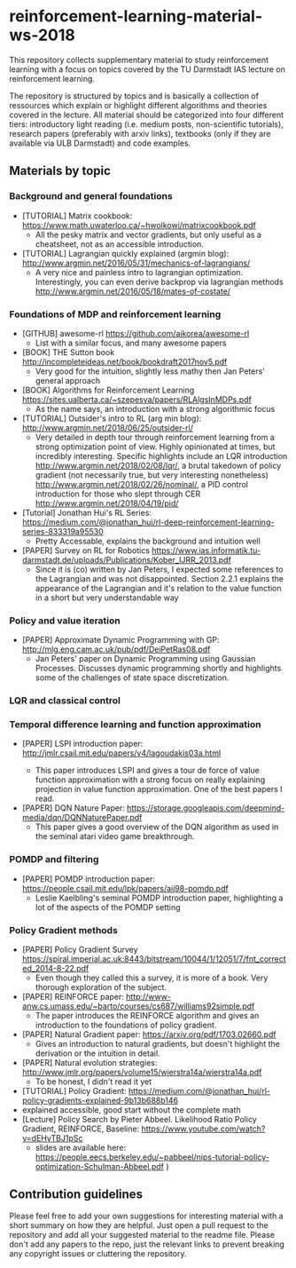 # reinforcement-learning-material-ws-2018
This repository collects supplementary material to study reinforcement learning with a focus on topics covered by the TU Darmstadt IAS lecture on reinforcement learning.

The repository is structured by topics and is basically a collection of ressources which explain or highlight different algorithms and theories covered in the lecture. All material should be categorized into four different tiers: introductory light reading (i.e. medium posts, non-scientific tutorials), research papers (preferably with arxiv links), textbooks (only if they are available via ULB Darmstadt) and code examples.

## Materials by topic

### Background and general foundations

- [TUTORIAL] Matrix cookbook: https://www.math.uwaterloo.ca/~hwolkowi/matrixcookbook.pdf
  - All the pesky matrix and vector gradients, but only useful as a cheatsheet, not as an accessible introduction.
- [TUTORIAL] Lagrangian quickly explained (argmin blog): http://www.argmin.net/2016/05/31/mechanics-of-lagrangians/
  - A very nice and painless intro to lagrangian optimization. Interestingly, you can even derive backprop via lagrangian methods http://www.argmin.net/2016/05/18/mates-of-costate/

### Foundations of MDP and reinforcement learning

- [GITHUB] awesome-rl https://github.com/aikorea/awesome-rl
  - List with a similar focus, and many awesome papers
- [BOOK] THE Sutton book http://incompleteideas.net/book/bookdraft2017nov5.pdf
  - Very good for the intuition, slightly less mathy then Jan Peters' general approach
- [BOOK] Algorithms for Reinforcement Learning https://sites.ualberta.ca/~szepesva/papers/RLAlgsInMDPs.pdf
  - As the name says, an introduction with a strong algorithmic focus
- [TUTORIAL] Outsider's intro to RL (arg min blog): http://www.argmin.net/2018/06/25/outsider-rl/
  - Very detailed in depth tour through reinforcement learning from a strong optimization point of view. Highly opinionated at times, but incredibly interesting. Specific highlights include
   an LQR introduction http://www.argmin.net/2018/02/08/lqr/, a brutal takedown of policy gradient (not necessarily true, but very interesting nonetheless) 
   http://www.argmin.net/2018/02/26/nominal/, a PID control introduction for those who slept through CER http://www.argmin.net/2018/04/19/pid/
- [Tutorial] Jonathan Hui's RL Series: https://medium.com/@jonathan_hui/rl-deep-reinforcement-learning-series-833319a95530
  - Pretty Accessable, explains the background and intuition well
- [PAPER] Survey on RL for Robotics https://www.ias.informatik.tu-darmstadt.de/uploads/Publications/Kober_IJRR_2013.pdf
  - Since it is (co) written by Jan Peters, I expected some references to the Lagrangian and was not disappointed. Section 
   2.2.1 explains the appearance of the Lagrangian and it's relation to the value function in a short but very understandable 
   way

### Policy and value iteration

- [PAPER] Approximate Dynamic Programming with GP: http://mlg.eng.cam.ac.uk/pub/pdf/DeiPetRas08.pdf
  - Jan Peters' paper on Dynamic Programming using Gaussian Processes. Discusses dynamic programming shortly and highlights some of the challenges of state space discretization.

### LQR and classical control


### Temporal difference learning and function approximation

- [PAPER] LSPI introduction paper: http://jmlr.csail.mit.edu/papers/v4/lagoudakis03a.html<Paste>
  - This paper introduces LSPI and gives a tour de force of value function approximation with a strong focus on 
   really explaining projection in value function approximation. One of the best papers I read.
- [PAPER] DQN Nature Paper: https://storage.googleapis.com/deepmind-media/dqn/DQNNaturePaper.pdf
  - This paper gives a good overview of the DQN algorithm as used in the seminal atari video game breakthrough.

### POMDP and filtering

- [PAPER] POMDP introduction paper: https://people.csail.mit.edu/lpk/papers/aij98-pomdp.pdf
  - Leslie Kaelbling's seminal POMDP introduction paper, highlighting a lot of the aspects of the POMDP setting

### Policy Gradient methods

- [PAPER] Policy Gradient Survey https://spiral.imperial.ac.uk:8443/bitstream/10044/1/12051/7/fnt_corrected_2014-8-22.pdf
  - Even though they called this a survey, it is more of a book. Very thorough exploration of the subject.
- [PAPER] REINFORCE paper: http://www-anw.cs.umass.edu/~barto/courses/cs687/williams92simple.pdf
  - The paper introduces the REINFORCE algorithm and gives an introduction to the foundations of policy gradient.
- [PAPER] Natural Gradient paper: https://arxiv.org/pdf/1703.02660.pdf
  - Gives an introduction to natural gradients, but doesn't highlight the derivation or the intuition in detail.
- [PAPER] Natural evolution strategies: http://www.jmlr.org/papers/volume15/wierstra14a/wierstra14a.pdf
  - To be honest, I didn't read it yet
-  [TUTORIAL] Policy Gradient: https://medium.com/@jonathan_hui/rl-policy-gradients-explained-9b13b688b146
  - explained accessible, good start without the complete math
- [Lecture] Policy Search by Pieter Abbeel. Likelihood Ratio Policy Gradient, REINFORCE, Baseline: https://www.youtube.com/watch?v=dEHyTBJ1pSc 
  - slides are available here: https://people.eecs.berkeley.edu/~pabbeel/nips-tutorial-policy-optimization-Schulman-Abbeel.pdf )

## Contribution guidelines

Please feel free to add your own suggestions for interesting material with a short summary on how they are helpful. Just open a pull request to the repository and add all your suggested material to the readme file. Please don't add any papers to the repo, just the relevant links to prevent breaking any copyright issues or cluttering the repository.
